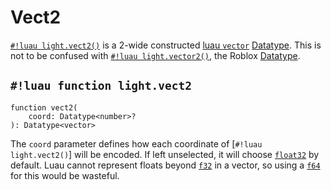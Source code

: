 # Vect2

[`#!luau light.vect2()`](./vect2.md) is a 2-wide constructed
<a href="https://luau.org/typecheck#builtin-types" target="_blank">luau `vector`</a>
[Datatype](../index.md). This is not to be confused with [`#!luau light.vector2()`](./vector2.md), the Roblox
[Datatype](../index.md).

## `#!luau function light.vect2`

```luau title='<!-- client --> <!-- server --> <!-- shared --> <!-- sync -->'
function vect2(
    coord: Datatype<number>?
): Datatype<vector>
```

The `coord` parameter defines how each coordinate of [`#!luau light.vect2()`] will be encoded. If left unselected, it
will choose [`float32`](../numbers/floats.md) by default. Luau cannot represent floats beyond
[`f32`](../numbers/floats.md) in a vector, so using a [`f64`](../numbers/floats.md) for this would be wasteful.
